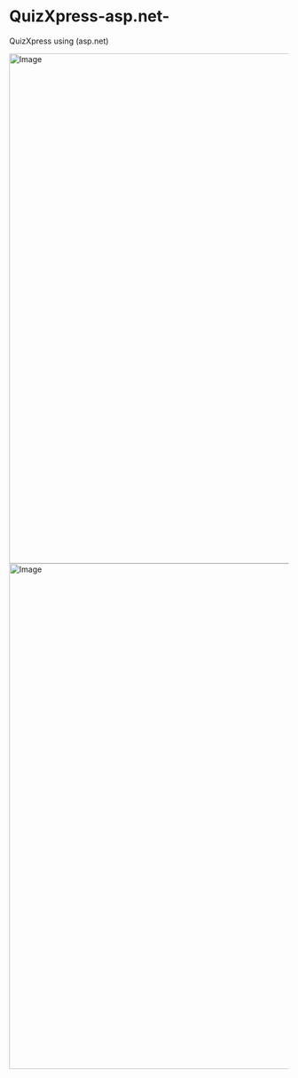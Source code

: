 # QuizXpress-asp.net-
QuizXpress  using (asp.net)

<img width="1895" height="919" alt="Image" src="https://github.com/user-attachments/assets/b99f36e0-32a4-434c-a59d-abb99d3a9d8f" />

<img width="1887" height="911" alt="Image" src="https://github.com/user-attachments/assets/5ff6c3b9-8722-4e63-966e-c1804c3d16e0" />
